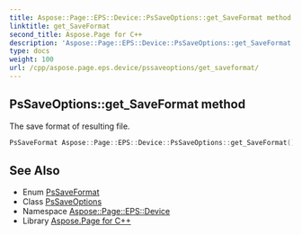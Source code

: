 ```yaml
---
title: Aspose::Page::EPS::Device::PsSaveOptions::get_SaveFormat method
linktitle: get_SaveFormat
second_title: Aspose.Page for C++
description: 'Aspose::Page::EPS::Device::PsSaveOptions::get_SaveFormat method. The save format of resulting file in C++.'
type: docs
weight: 100
url: /cpp/aspose.page.eps.device/pssaveoptions/get_saveformat/
---
```

## PsSaveOptions::get_SaveFormat method


The save format of resulting file.

```cpp
PsSaveFormat Aspose::Page::EPS::Device::PsSaveOptions::get_SaveFormat() const
```

## See Also

* Enum [PsSaveFormat](../../pssaveformat/)
* Class [PsSaveOptions](../)
* Namespace [Aspose::Page::EPS::Device](../../)
* Library [Aspose.Page for C++](../../../)
